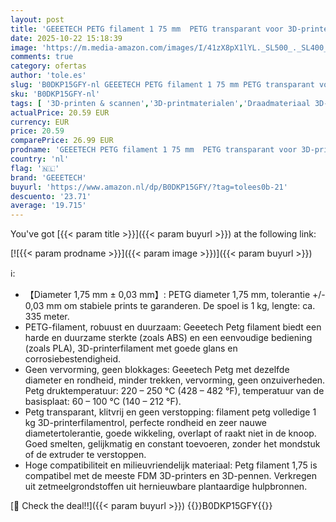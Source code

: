 ```yaml
---
layout: post
title: 'GEEETECH PETG filament 1 75 mm  PETG transparant voor 3D-printer  spoel van 1 kg  helder filament  maatnauwkeurigheid +/- 0 02 mm'
date: 2025-10-22 15:18:39
image: 'https://m.media-amazon.com/images/I/41zX8pX1lYL._SL500_._SL400_.jpg'
comments: true
category: ofertas
author: 'tole.es'
slug: 'B0DKP15GFY-nl GEEETECH PETG filament 1 75 mm PETG transparant voor...'
sku: 'B0DKP15GFY-nl'
tags: [ '3D-printen & scannen','3D-printmaterialen','Draadmateriaal 3D-printers','Zakelijk, industrie & wetenschap','geeetech','🇳🇱', ]
actualPrice: 20.59 EUR
currency: EUR
price: 20.59
comparePrice: 26.99 EUR
prodname: 'GEEETECH PETG filament 1 75 mm  PETG transparant voor 3D-printer  spoel van 1 kg  helder filament  maatnauwkeurigheid +/- 0 02 mm'
country: 'nl'
flag: '🇳🇱'
brand: 'GEEETECH'
buyurl: 'https://www.amazon.nl/dp/B0DKP15GFY/?tag=tolees0b-21'
descuento: '23.71'
average: '19.715'
---
```


You've got [{{< param title >}}]({{< param buyurl >}}) at the following link:

[![{{< param prodname >}}]({{< param image >}})]({{< param buyurl >}})

ℹ️:

- 【Diameter 1,75 mm ± 0,03 mm】: PETG diameter 1,75 mm, tolerantie +/- 0,03 mm om stabiele prints te garanderen. De spoel is 1 kg, lengte: ca. 335 meter.
- PETG-filament, robuust en duurzaam: Geeetech Petg filament biedt een harde en duurzame sterkte (zoals ABS) en een eenvoudige bediening (zoals PLA), 3D-printerfilament met goede glans en corrosiebestendigheid.
- Geen vervorming, geen blokkages: Geeetech Petg met dezelfde diameter en rondheid, minder trekken, vervorming, geen onzuiverheden. Petg druktemperatuur: 220 – 250 °C (428 – 482 °F), temperatuur van de basisplaat: 60 – 100 °C (140 – 212 °F).
- Petg transparant, klitvrij en geen verstopping: filament petg volledige 1 kg 3D-printerfilamentrol, perfecte rondheid en zeer nauwe diametertolerantie, goede wikkeling, overlapt of raakt niet in de knoop. Goed smelten, gelijkmatig en constant toevoeren, zonder het mondstuk of de extruder te verstoppen.
- Hoge compatibiliteit en milieuvriendelijk materiaal: Petg filament 1,75 is compatibel met de meeste FDM 3D-printers en 3D-pennen. Verkregen uit zetmeelgrondstoffen uit hernieuwbare plantaardige hulpbronnen.

[🛒 Check the deal!!]({{< param buyurl >}})
{{<world>}}B0DKP15GFY{{</world>}}
